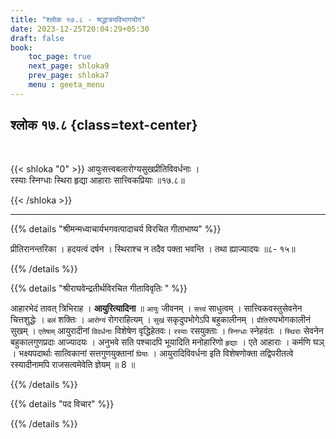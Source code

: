 ```yaml
---
title: "श्लोक १७.८ - श्रद्धात्रयविभागयोग"
date: 2023-12-25T20:04:29+05:30
draft: false
book:
    toc_page: true
    next_page: shloka9
    prev_page: shloka7
    menu : geeta_menu
---
```




## श्लोक १७.८ {class=text-center}

<br/>

{{< shloka  "0"  >}}
आयुःसत्त्वबलारोग्यसुखप्रीतिविवर्धनाः ।  
रस्याः स्निग्धाः स्थिरा हृद्या आहाराः सात्त्विकप्रियाः ॥१७.८॥

{{< /shloka >}}

---


{{% details "श्रीमन्मध्वाचार्यभगवत्पादाचर्य विरचित  गीताभाष्य" %}}

प्रीतिरानन्तरिका । हदयत्वं दर्षन । स्थिराश्च न तदैव पक्ता भवन्ति । तथा ह्याज्यादयः ॥८- १५॥

{{% /details %}}



{{% details "श्रीराघवेन्द्रतीर्थविरचित गीताविवृतिः " %}}

आहारभेदं तावत्‌ त्रिभिराह । **आयुरित्यादिना** ॥ 
`आयुः` जीवनम्‌ । `सत्त्वं` साधुत्वम्‌ । 
सात्त्विकवस्तुसेवनेन चित्तशुद्धेः । `बलं` 
शक्तिः । `आरोग्यं` रोगराहित्यम्‌ । `सुखं` सकृदुपभोगेऽपि 
बहुकालीनम्‌ । `प्रीति`रुपभोगकालीनं सुखम्‌ । 
`एतेषाम्` आयुरादीनां `विवर्धनाः` विशेषेण वृद्धिहेतवः। 
`रस्याः` रसयुक्ताः । `स्निग्धाः` स्नेहवंतः । `स्थिराः` 
सेवनेन बहुकालगुणप्रदाः आज्यादयः । अनुभवे सति पश्चादपि 
भूयादिति मनोहारिणो
`हृद्याः` । एते आहाराः । कर्मणि घञ् । भक्ष्यपदार्थाः 
सात्विकानां सत्तगुणयुक्तानां `प्रियाः` । आयुरादिविवर्धना इति
विशेषणोक्ता तद्विपरीतत्वे रस्यादीनामपि राजसत्वमेवेति 
ज्ञेयम्‌ ॥ 8 ॥

{{% /details %}}



{{% details "पद विचार" %}}


{{% /details %}}
